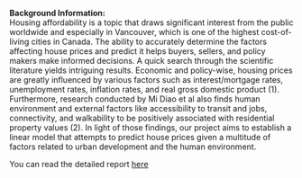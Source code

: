 **Background Information:**   
Housing affordability is a topic that draws significant interest from the public worldwide and especially in Vancouver, which is one of the highest cost-of-living cities in Canada. The ability to accurately determine the factors affecting house prices and predict it helps buyers, sellers, and policy makers make informed decisions. A quick search through the scientific literature yields intriguing results. Economic and policy-wise, housing prices are greatly influenced by various factors such as interest/mortgage rates, unemployment rates, inflation rates, and real gross domestic product (1). Furthermore, research conducted by Mi Diao et al also finds human environment and external factors like accessibility to transit and jobs, connectivity, and walkability to be positively associated with residential property values (2). In light of those findings, our project aims to establish a linear model that attempts to predict house prices given a multitude of factors related to urban development and the human environment.

You can read the detailed report [here](https://shahrukhp15.github.io/Housing_Price_Prediction_by_Regression/Report.html)

